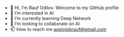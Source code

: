 - 👋 Hi, I’m Rauf Odilov. Welcome to my GitHub profile
- 👀 I’m interested in AI
- 🌱 I’m currently learning Deep Network
- 💞️ I’m looking to collaborate on AI
- 📫 How to reach me applyjobrauf@gmail.com

<!---
iamraufodilov/iamraufodilov is a ✨ special ✨ repository because its `README.md` (this file) appears on your GitHub profile.
You can click the Preview link to take a look at your changes.
--->
